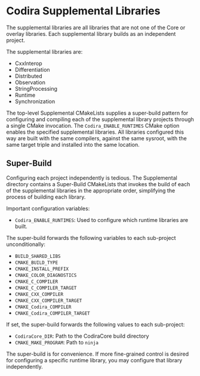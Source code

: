 # Codira Supplemental Libraries

The supplemental libraries are all libraries that are not one of the Core or
overlay libraries. Each supplemental library builds as an independent project.

The supplemental libraries are:
 - CxxInterop
 - Differentiation
 - Distributed
 - Observation
 - StringProcessing
 - Runtime
 - Synchronization

The top-level Supplemental CMakeLists supplies a super-build pattern for
configuring and compiling each of the supplemental library projects through a
single CMake invocation. The `Codira_ENABLE_RUNTIMES` CMake option enables the
specified supplemental libraries. All libraries configured this way are built
with the same compilers, against the same sysroot, with the same target triple
and installed into the same location.

## Super-Build

Configuring each project independently is tedious. The Supplemental directory
contains a Super-Build CMakeLists that invokes the build of each of the
supplemental libraries in the appropriate order, simplifying the process of
building each library.

Important configuration variables:
 - `Codira_ENABLE_RUNTIMES`: Used to configure which runtime libraries are built.

The super-build forwards the following variables to each sub-project
unconditionally:
 - `BUILD_SHARED_LIBS`
 - `CMAKE_BUILD_TYPE`
 - `CMAKE_INSTALL_PREFIX`
 - `CMAKE_COLOR_DIAGNOSTICS`
 - `CMAKE_C_COMPILER`
 - `CMAKE_C_COMPILER_TARGET`
 - `CMAKE_CXX_COMPILER`
 - `CMAKE_CXX_COMPILER_TARGET`
 - `CMAKE_Codira_COMPILER`
 - `CMAKE_Codira_COMPILER_TARGET`

If set, the super-build forwards the following values to each sub-project:

 - `CodiraCore_DIR`: Path to the CodiraCore build directory
 - `CMAKE_MAKE_PROGRAM`: Path to `ninja`

The super-build is for convenience. If more fine-grained control is desired for
configuring a specific runtime library, you may configure that library
independently.
